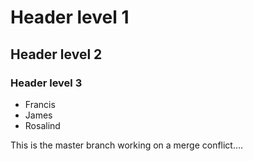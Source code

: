 # Header level 1
## Header level 2
### Header level 3
- Francis
- James
- Rosalind

This is the master branch working on a merge conflict....

